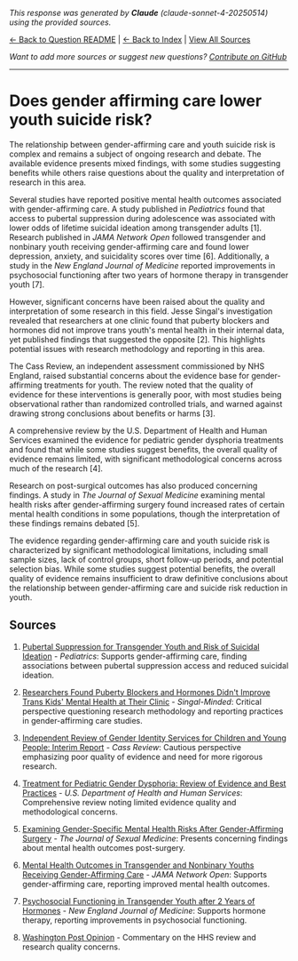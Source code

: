 <!-- 
Generated by: claude
Model: claude-sonnet-4-20250514
Prompt type: sources
Generated at: 2025-06-26T20:00:27.259047
-->

*This response was generated by **Claude** (claude-sonnet-4-20250514) using the provided sources.*

[← Back to Question README](README.md) | [← Back to Index](../README.md) | [View All Sources](../allsources.md)

*Want to add more sources or suggest new questions? [Contribute on GitHub](https://github.com/justinwest/SuggestedSources)*

---

# Does gender affirming care lower youth suicide risk?

The relationship between gender-affirming care and youth suicide risk is complex and remains a subject of ongoing research and debate. The available evidence presents mixed findings, with some studies suggesting benefits while others raise questions about the quality and interpretation of research in this area.

Several studies have reported positive mental health outcomes associated with gender-affirming care. A study published in *Pediatrics* found that access to pubertal suppression during adolescence was associated with lower odds of lifetime suicidal ideation among transgender adults [1]. Research published in *JAMA Network Open* followed transgender and nonbinary youth receiving gender-affirming care and found lower depression, anxiety, and suicidality scores over time [6]. Additionally, a study in the *New England Journal of Medicine* reported improvements in psychosocial functioning after two years of hormone therapy in transgender youth [7].

However, significant concerns have been raised about the quality and interpretation of some research in this field. Jesse Singal's investigation revealed that researchers at one clinic found that puberty blockers and hormones did not improve trans youth's mental health in their internal data, yet published findings that suggested the opposite [2]. This highlights potential issues with research methodology and reporting in this area.

The Cass Review, an independent assessment commissioned by NHS England, raised substantial concerns about the evidence base for gender-affirming treatments for youth. The review noted that the quality of evidence for these interventions is generally poor, with most studies being observational rather than randomized controlled trials, and warned against drawing strong conclusions about benefits or harms [3].

A comprehensive review by the U.S. Department of Health and Human Services examined the evidence for pediatric gender dysphoria treatments and found that while some studies suggest benefits, the overall quality of evidence remains limited, with significant methodological concerns across much of the research [4].

Research on post-surgical outcomes has also produced concerning findings. A study in *The Journal of Sexual Medicine* examining mental health risks after gender-affirming surgery found increased rates of certain mental health conditions in some populations, though the interpretation of these findings remains debated [5].

The evidence regarding gender-affirming care and youth suicide risk is characterized by significant methodological limitations, including small sample sizes, lack of control groups, short follow-up periods, and potential selection bias. While some studies suggest potential benefits, the overall quality of evidence remains insufficient to draw definitive conclusions about the relationship between gender-affirming care and suicide risk reduction in youth.

## Sources

1. [Pubertal Suppression for Transgender Youth and Risk of Suicidal Ideation](https://publications.aap.org/pediatrics/article-abstract/145/2/e20191725/68259/Pubertal-Suppression-for-Transgender-Youth-and) - *Pediatrics*: Supports gender-affirming care, finding associations between pubertal suppression access and reduced suicidal ideation.

2. [Researchers Found Puberty Blockers and Hormones Didn't Improve Trans Kids' Mental Health at Their Clinic](https://jessesingal.substack.com/p/researchers-found-puberty-blockers) - *Singal-Minded*: Critical perspective questioning research methodology and reporting practices in gender-affirming care studies.

3. [Independent Review of Gender Identity Services for Children and Young People: Interim Report](https://webarchive.nationalarchives.gov.uk/ukgwa/20250310143846mp_/https://cass.independent-review.uk/wp-content/uploads/2022/03/Cass-Review-Interim-Report-Final-Web-Accessible.pdf) - *Cass Review*: Cautious perspective emphasizing poor quality of evidence and need for more rigorous research.

4. [Treatment for Pediatric Gender Dysphoria: Review of Evidence and Best Practices](https://archive.jwest.org/Research/DHHS2025-GenderDysphoria.pdf) - *U.S. Department of Health and Human Services*: Comprehensive review noting limited evidence quality and methodological concerns.

5. [Examining Gender-Specific Mental Health Risks After Gender-Affirming Surgery](https://academic.oup.com/jsm/article-abstract/22/4/645/8042063) - *The Journal of Sexual Medicine*: Presents concerning findings about mental health outcomes post-surgery.

6. [Mental Health Outcomes in Transgender and Nonbinary Youths Receiving Gender-Affirming Care](https://pubmed.ncbi.nlm.nih.gov/35212746/) - *JAMA Network Open*: Supports gender-affirming care, reporting improved mental health outcomes.

7. [Psychosocial Functioning in Transgender Youth after 2 Years of Hormones](https://pubmed.ncbi.nlm.nih.gov/36652355/) - *New England Journal of Medicine*: Supports hormone therapy, reporting improvements in psychosocial functioning.

8. [Washington Post Opinion](https://www.washingtonpost.com/opinions/2025/06/26/hhs-review-anonymous-author/) - Commentary on the HHS review and research quality concerns.